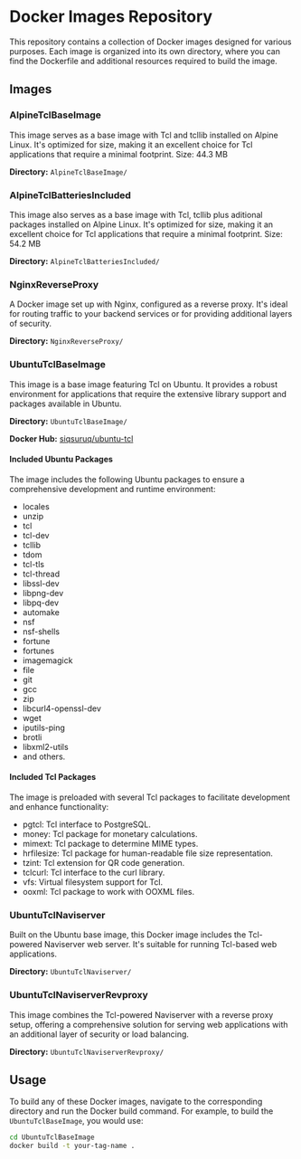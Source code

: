 # Docker Images Repository

This repository contains a collection of Docker images designed for various purposes. Each image is organized into its own directory, where you can find the Dockerfile and additional resources required to build the image.

## Images

### AlpineTclBaseImage

This image serves as a base image with Tcl and tcllib installed on Alpine Linux. It's optimized for size, making it an excellent choice for Tcl applications that require a minimal footprint. Size: 44.3 MB

**Directory:** `AlpineTclBaseImage/`

### AlpineTclBatteriesIncluded

This image also serves as a base image with Tcl, tcllib plus aditional packages installed on Alpine Linux. It's optimized for size, making it an excellent choice for Tcl applications that require a minimal footprint. Size: 54.2 MB

**Directory:** `AlpineTclBatteriesIncluded/`

### NginxReverseProxy

A Docker image set up with Nginx, configured as a reverse proxy. It's ideal for routing traffic to your backend services or for providing additional layers of security.

**Directory:** `NginxReverseProxy/`

### UbuntuTclBaseImage

This image is a base image featuring Tcl on Ubuntu. It provides a robust environment for applications that require the extensive library support and packages available in Ubuntu.

**Directory:** `UbuntuTclBaseImage/`

**Docker Hub:** [siqsuruq/ubuntu-tcl](https://hub.docker.com/r/siqsuruq/ubuntu-tcl)

#### Included Ubuntu Packages

The image includes the following Ubuntu packages to ensure a comprehensive development and runtime environment:

- locales
- unzip
- tcl
- tcl-dev
- tcllib
- tdom
- tcl-tls
- tcl-thread
- libssl-dev
- libpng-dev
- libpq-dev
- automake
- nsf
- nsf-shells
- fortune
- fortunes
- imagemagick
- file
- git
- gcc
- zip
- libcurl4-openssl-dev
- wget
- iputils-ping
- brotli
- libxml2-utils
- and others.

#### Included Tcl Packages

The image is preloaded with several Tcl packages to facilitate development and enhance functionality:

- pgtcl: Tcl interface to PostgreSQL.
- money: Tcl package for monetary calculations.
- mimext: Tcl package to determine MIME types.
- hrfilesize: Tcl package for human-readable file size representation.
- tzint: Tcl extension for QR code generation.
- tclcurl: Tcl interface to the curl library.
- vfs: Virtual filesystem support for Tcl.
- ooxml: Tcl package to work with OOXML files.


### UbuntuTclNaviserver

Built on the Ubuntu base image, this Docker image includes the Tcl-powered Naviserver web server. It's suitable for running Tcl-based web applications.

**Directory:** `UbuntuTclNaviserver/`

### UbuntuTclNaviserverRevproxy

This image combines the Tcl-powered Naviserver with a reverse proxy setup, offering a comprehensive solution for serving web applications with an additional layer of security or load balancing.

**Directory:** `UbuntuTclNaviserverRevproxy/`

## Usage

To build any of these Docker images, navigate to the corresponding directory and run the Docker build command. For example, to build the `UbuntuTclBaseImage`, you would use:

```bash
cd UbuntuTclBaseImage
docker build -t your-tag-name .

